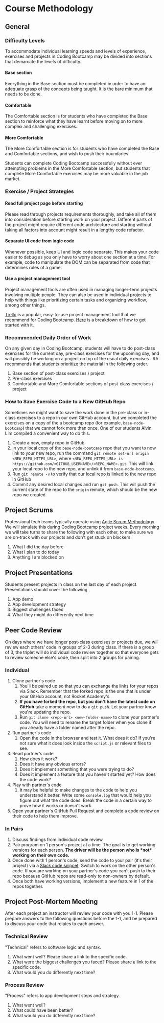 # Course Methodology

## General

### Difficulty Levels

To accommodate individual learning speeds and levels of experience, exercises and projects in Coding Bootcamp may be divided into sections that demarcate the levels of difficulty. 

#### Base section

Everything in the Base section must be completed in order to have an adequate grasp of the concepts being taught. It is the bare minimum that needs to be done. 

#### Comfortable

The Comfortable section is for students who have completed the Base section to reinforce what they have learnt before moving on to more complex and challenging exercises. 

#### More Comfortable

The More Comfortable section is for students who have completed the Base and Comfortable sections, and wish to push their boundaries.

 Students can complete Coding Bootcamp successfully without ever attempting problems in the More Comfortable section, but students that complete More Comfortable exercises may be more valuable in the job market.

### Exercise / Project Strategies

#### Read full project page before starting

Please read through projects requirements thoroughly, and take all of them into consideration before starting work on your project. Different parts of the project might require different code architecture and starting without taking all factors into account might result in a lengthy code refactor.

#### Separate UI code from logic code

Whenever possible, keep UI and logic code separate. This makes your code easier to debug as you only have to worry about one section at a time. For example, code to manipulate the DOM can be separated from code that determines rules of a game.

#### Use a project management tool

Project management tools are often used in managing longer-term projects involving multiple people. They can also be used in individual projects to help with things like prioritizing certain tasks and organizing workflow, among other things. 

[Trello](https://trello.com/) is a popular, easy-to-use project management tool that we recommend for Coding Bootcamp. [Here](https://blog.trello.com/how-to-scrum-and-trello-for-teams-at-work) is a breakdown of how to get started with it.

### Recommended Daily Order of Work

On any given day in Coding Bootcamp, students will have to do post-class exercises for the current day, pre-class exercises for the upcoming day, and will possibly be working on a project on top of the usual daily exercises . RA recommends that students prioritize the material in the following order.

1. Base section of post-class exercises / project
2. Pre-class exercises
3. Comfortable and More Comfortable sections of post-class exercises / project

### How to Save Exercise Code to a New GitHub Repo

Sometimes we might want to save the work done in the pre-class or in-class exercises to a repo in our own GitHub account, but we completed the exercises on a copy of the a bootcamp repo \(for example, `base-node-bootcamp`\) that we cannot fork more than once. One of our students Alvin Lim compiled a convenient way to do this.

1. Create a new, empty repo in GitHub
2. In your local copy of the `base-node-bootcamp`  repo that you want to now link to your new repo, run the command `git remote set-url origin <NEW_REPO_HTTPS_URL>`, where `<NEW_REPO_HTTPS_URL> is https://github.com/<GITHUB_USERNAME>/<REPO_NAME>.git`. This will link your local repo to the new repo, and unlink it from `base-node-bootcamp`.
3. Run `git remote -v` to verify that our local repo is linked to the new repo in GitHub
4. Commit any desired local changes and run `git push`. This will push the current state of the repo to the `origin` remote, which should be the new repo we created.

## Project Scrums

Professional tech teams typically operate using [Agile Scrum Methodology](https://www.atlassian.com/agile/scrum). We will simulate this during Coding Bootcamp project weeks. Every morning we will take turns to share the following with each other, to make sure we are on-track with our projects and don't get stuck on blockers.

1. What I did the day before
2. What I plan to do today
3. Anything I am blocked on

## Project Presentations

Students present projects in class on the last day of each project. Presentations should cover the following.

1. App demo
2. App development strategy
3. Biggest challenges faced
4. What they might do differently next time

## Peer Code Review

On days where we have longer post-class exercises or projects due, we will review each others' code in groups of 2-3 during class. If there is a group of 3, the triplet will do individual code review together so that everyone gets to review someone else's code, then split into 2 groups for pairing.

### Individual

1. Clone partner's code
   1. You'll be paired up so that you can exchange the links for your repos via Slack. Remember that the forked repo is the one that is under your GitHub account, not Rocket Academy's.
   2. **If you have forked the repo, but you don't have the latest code on GitHub** take a moment now to do a `git push`. Let your partner know you're updating the repo.
   3. Run `git clone <repo-url> <new-folder-name>` to clone your partner's code. You will need to rename the target folder when you clone if you already have a folder named after the repo.
2. Run partner's code
   1. Open the code in the browser and test it. What does it do? If you're not sure what it does look inside the `script.js` or relevant files to see.
3. Read partner's code
   1. How does it work?
   2. Does it have any obvious errors?
   3. Does it implement something that you were trying to do?
   4. Does it implement a feature that you haven't started yet? How does the code work?
4. Play with partner's code
   1. It may be helpful to make changes to the code to help you understand it better. Write some `console.log` that would help you figure out what the code does. Break the code in a certain way to prove how it works or doesn't work.
5. Open your partner's GitHub Pull Request and complete a code review on their code to help them improve.

### In Pairs

1. Discuss findings from individual code review
2. Pair program on 1 person's project at a time. The goal is to get working versions for each person. **The driver will be the person who is \*not\* working on their own code.**
3. Once done with 1 person's code, send the code to your pair \(it's their project\) via a [Slack code snippet](https://slack.com/intl/en-sg/slack-tips/share-code-snippets). Switch to work on the other person's code. If you are working on your partner's code you can't push to their repo because GitHub repos are read-only to non-owners by default.
4. Once both have working versions, implement a new feature in 1 of the repos together.

## Project Post-Mortem Meeting

After each project an instructor will review your code with you 1-1. Please prepare answers to the following questions before the 1-1, and be prepared to discuss your code that relates to each answer.

### Technical Review

"Technical" refers to software logic and syntax.

1. What went well? Please share a link to the specific code.
2. What were the biggest challenges you faced? Please share a link to the specific code.
3. What would you do differently next time?

### Process Review

"Process" refers to app development steps and strategy.

1. What went well?
2. What could have been better?
3. What would you do differently next time?

